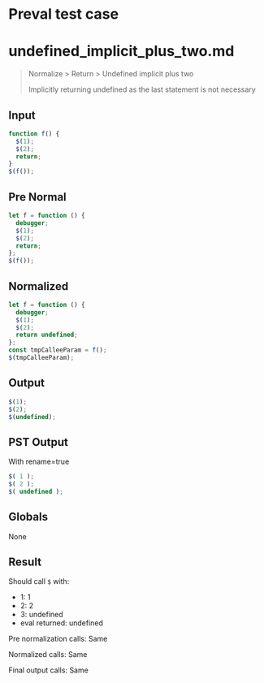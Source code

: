 # Preval test case

# undefined_implicit_plus_two.md

> Normalize > Return > Undefined implicit plus two
>
> Implicitly returning undefined as the last statement is not necessary

## Input

`````js filename=intro
function f() {
  $(1);
  $(2);
  return;
}
$(f());
`````

## Pre Normal


`````js filename=intro
let f = function () {
  debugger;
  $(1);
  $(2);
  return;
};
$(f());
`````

## Normalized


`````js filename=intro
let f = function () {
  debugger;
  $(1);
  $(2);
  return undefined;
};
const tmpCalleeParam = f();
$(tmpCalleeParam);
`````

## Output


`````js filename=intro
$(1);
$(2);
$(undefined);
`````

## PST Output

With rename=true

`````js filename=intro
$( 1 );
$( 2 );
$( undefined );
`````

## Globals

None

## Result

Should call `$` with:
 - 1: 1
 - 2: 2
 - 3: undefined
 - eval returned: undefined

Pre normalization calls: Same

Normalized calls: Same

Final output calls: Same
